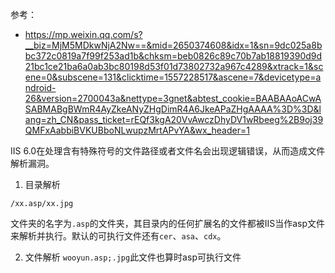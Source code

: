参考：
- https://mp.weixin.qq.com/s?__biz=MjM5MDkwNjA2Nw==&mid=2650374608&idx=1&sn=9dc025a8bbc372c0819a7f99f253ad1b&chksm=beb0826c89c70b7ab18819390d9d21bc1ce21ba6a0ab3bc80198d53f01d73802732a967c4289&xtrack=1&scene=0&subscene=131&clicktime=1557228517&ascene=7&devicetype=android-26&version=2700043a&nettype=3gnet&abtest_cookie=BAABAAoACwASABMABgBWmR4AyZkeANyZHgDimR4A6JkeAPaZHgAAAA%3D%3D&lang=zh_CN&pass_ticket=rEQf3kgA20VvAwczDhyDV1wRbeeg%2B9oj39QMFxAabbiBVKUBboNLwupzMrtAPvYA&wx_header=1

IIS 6.0在处理含有特殊符号的文件路径或者文件名会出现逻辑错误，从而造成文件解析漏洞。  

1. 目录解析
```
/xx.asp/xx.jpg
```
文件夹的名字为`.asp`的文件夹，其目录内的任何扩展名的文件都被IIS当作asp文件来解析并执行。默认的可执行文件还有`cer`、`asa`、`cdx`。  

2. 文件解析
`wooyun.asp;.jpg`此文件也算时asp可执行文件
